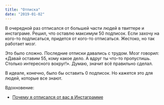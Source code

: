 ```yaml
---
title: "Отписка"
date: "2019-01-02"
---
```


В очередной раз отписался от большей части людей в твиттере и инстаграме. Решил, что оставлю максимум 50 подписок. Если захочу на кого-то подписаться, придется от кого-то отписаться. Жестоко, но так работает мозг.

Это было сложно. Последние отписки давались с трудом. Мозг говорил: «Давай оставим 55, кому какое дело. А вдруг ты что-то пропустишь. Столько интересного вокруг!». Думаю, значит всё правильно сделал.

В идеале, конечно, было бы оставить 0 подписок. Но кажется это для людей, которые все знают.

Вдохновение:

* [Почему я отписался от вас в Инстаграмме](http://staskulesh.com/2016/01/no-instagram/)